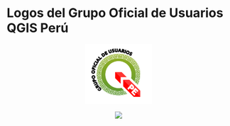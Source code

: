 # Logos del Grupo Oficial de Usuarios QGIS Perú
<p align='center'>
 <a><img src='png/qgispe.png' width=150>
 </a>
</p>

<p align='center'>
<a href="https://github.com/qgispe"><img src="https://img.shields.io/badge/QGISPeru-%23FF0000.svg?&style=for-the-badge&logo=qgis&logoColor=white" height=25></a>
</p>
